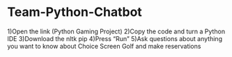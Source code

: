 # Team-Python-Chatbot

1)Open the link (Python Gaming Project)
2)Copy the code and turn a Python IDE
3)Download the nltk pip
4)Press “Run”
5)Ask questions about anything you want to know about Choice Screen Golf and make reservations
